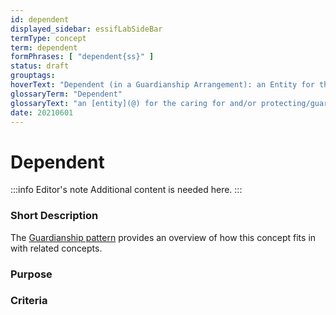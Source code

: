 ```yaml
---
id: dependent
displayed_sidebar: essifLabSideBar
termType: concept
term: dependent
formPhrases: [ "dependent{ss}" ]
status: draft
grouptags:
hoverText: "Dependent (in a Guardianship Arrangement): an Entity for the caring for and/or protecting/guarding/defending of which a Guardianship Arrangement has been established."
glossaryTerm: "Dependent"
glossaryText: "an [entity](@) for the caring for and/or protecting/guarding/defending of which a [guardianship arrangement](@) has been established."
date: 20210601
---
```


# Dependent

:::info Editor's note
Additional content is needed here.
:::

### Short Description

The [Guardianship pattern](pattern:guardianship@) provides an overview of how this concept fits in with related concepts.

### Purpose

### Criteria

